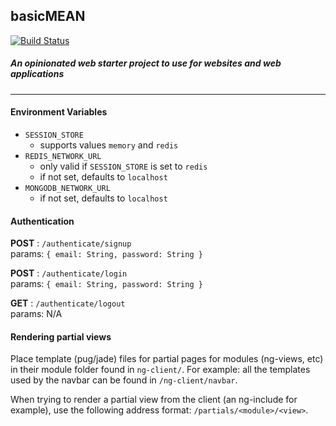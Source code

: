 basicMEAN 
---
[![Build Status](https://travis-ci.org/shafeen/basicMEAN.svg?branch=master)](https://travis-ci.org/shafeen/basicMEAN)

##### An opinionated web starter project to use for websites and web applications

---

#### Environment Variables

- `SESSION_STORE`
    - supports values `memory` and `redis`
- `REDIS_NETWORK_URL`
    - only valid if `SESSION_STORE` is set to `redis`
    - if not set, defaults to `localhost`
- `MONGODB_NETWORK_URL`
    - if not set, defaults to `localhost`


#### Authentication

**POST** : `/authenticate/signup`  
params: `{ email: String, password: String }`

**POST** : `/authenticate/login`  
params: `{ email: String, password: String }` 

**GET** : `/authenticate/logout`  
params: N/A  


#### Rendering partial views
Place template (pug/jade) files for partial pages for modules (ng-views, etc)
in their module folder found in `ng-client/`. For example: all the templates used by the navbar
can be found in `/ng-client/navbar`.

When trying to render a partial view from the client (an ng-include for example), 
use the following address format: `/partials/<module>/<view>`. 